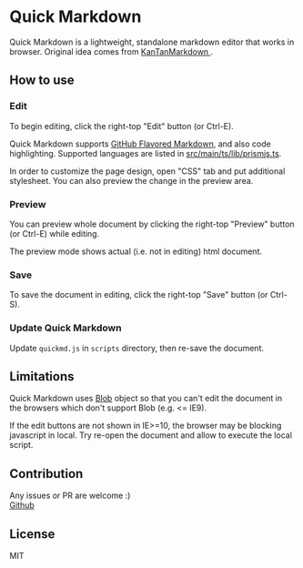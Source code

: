 # Quick Markdown

Quick Markdown is a lightweight, standalone markdown editor that works in browser.
Original idea comes from [KanTanMarkdown ](https://tatesuke.github.io/KanTanMarkdown/).

## How to use

### Edit
To begin editing, click the right-top "Edit" button (or Ctrl-E).

Quick Markdown supports [GitHub Flavored Markdown](https://github.github.com/gfm/),
and also code highlighting.
Supported languages are listed in  [src/main/ts/lib/prismjs.ts](https://github.com/murank/quickmd/blob/master/src/main/ts/lib/prismjs.ts).

In order to customize the page design, open "CSS" tab and put additional stylesheet.
You can also preview the change in the preview area.


### Preview
You can preview whole document by clicking the right-top "Preview" button (or Ctrl-E) while editing.

The preview mode shows actual (i.e. not in editing) html document.


### Save
To save the document in editing, click the right-top "Save" button (or Ctrl-S).


### Update Quick Markdown
Update `quickmd.js` in `scripts` directory, then re-save the document.


## Limitations
Quick Markdown uses [Blob](https://developer.mozilla.org/en-US/docs/Web/API/Blob) object so that you can't edit the document in the browsers which don't support Blob (e.g. <= IE9).

If the edit buttons are not shown in IE>=10, the browser may be blocking javascript in local.
Try re-open the document and allow to execute the local script.



## Contribution
Any issues or PR are welcome :)    
[Github](https://github.com/murank/quickmd/)


## License
MIT

